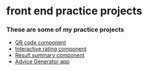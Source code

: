# front end practice projects

### These are some of my practice projects

- [QR code component](https://shivanshut105.github.io/front-end-practice-projects/qr-code-component-main/)
- [Interactive rating component](https://shivanshut105.github.io/front-end-practice-projects/interactive-rating-component-main/)
- [Result summary component](https://shivanshut105.github.io/front-end-practice-projects/results-summary-component-main/)
- [Advice Generator app](https://shivanshut105.github.io/front-end-practice-projects/advice-generator-app-main/)
